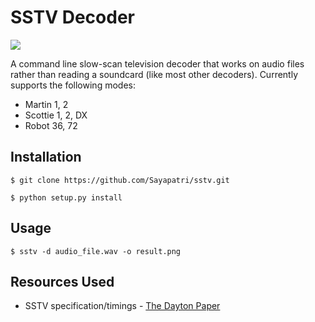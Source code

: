 SSTV Decoder
============

![](https://raw.githubusercontent.com/colaclanth/sstv/master/examples/m1.png)

A command line slow-scan television decoder that works on audio files rather than reading a soundcard (like most other decoders).
Currently supports the following modes:
* Martin 1, 2
* Scottie 1, 2, DX
* Robot 36, 72

Installation
------------

```
$ git clone https://github.com/Sayapatri/sstv.git

$ python setup.py install
```

Usage
-----

```
$ sstv -d audio_file.wav -o result.png
```

Resources Used
--------------

* SSTV specification/timings - [The Dayton Paper](http://webcache.googleusercontent.com/search?q=cache:GzP65FlYEtwJ:www.barberdsp.com/downloads/Dayton%2520Paper.pdf)
